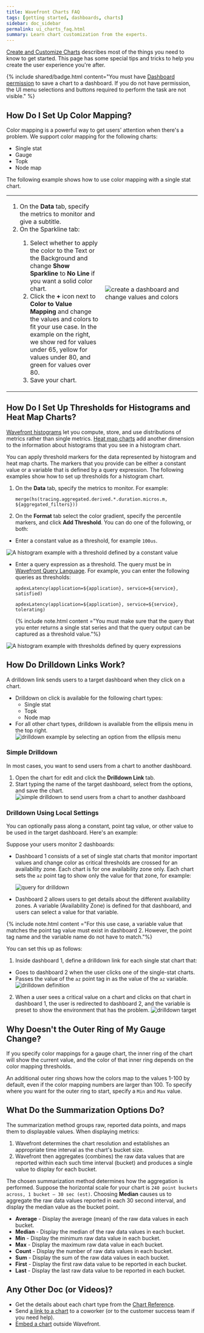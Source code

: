 ```yaml
---
title: Wavefront Charts FAQ
tags: [getting started, dashboards, charts]
sidebar: doc_sidebar
permalink: ui_charts_faq.html
summary: Learn chart customization from the experts.
---
```


[Create and Customize Charts](ui_charts.html) describes most of the things you need to know to get started. This page has some special tips and tricks to help you create the user experience you're after.

{% include shared/badge.html content="You must have [Dashboard permission](permissions_overview.html) to save a chart to a dashboard. If you do not have permission, the UI menu selections and buttons required to perform the task are not visible." %}

<!--- Consider including Improve Display Speed with Sampling Option here --->

## How Do I Set Up Color Mapping?

Color mapping is a powerful way to get users' attention when there's a problem. We support color mapping for the following charts:
* Single stat
* Gauge
* Topk
* Node map

The following example shows how to use color mapping with a single stat chart.

<table style="width: 100%;">
<tbody>
<tr>
<td width="50%">
<ol>
<li>On the <strong>Data</strong> tab, specify the metrics to monitor and give a subtitle. </li>
<li>On the Sparkline tab:</li>
<ol><li>Select whether to apply the color to the Text or the Background and change <strong>Show Sparkline</strong> to <strong>No Line</strong> if you want a solid color chart. </li>
<li>Click the <strong>+</strong> icon next to <strong>Color to Value Mapping</strong> and change the values and colors to fit your use case. In the example on the right, we show red for values under 65, yellow for values under 80, and green for values over 80. </li>
<li>Save your chart. </li></ol>
</ol></td>
<td width="50%"><img src="/images/color_mapping_faq.png" alt="create a dashboard and change values and colors"></td>
</tr>
</tbody>
</table>

## How Do I Set Up Thresholds for Histograms and Heat Map Charts?

[Wavefront histograms](ui_chart_reference.html#histogram-chart) let you compute, store, and use distributions of metrics rather than single metrics. [Heat map charts](ui_chart_reference.html#heat-map-chart) add another dimension to the information about histograms that you see in a histogram chart.

You can apply threshold markers for the data represented by histogram and heat map charts. The markers that you provide can be either a constant value or a variable that is defined by a query expression. The following examples show how to set up thresholds for a histogram chart. 

1. On the **Data** tab, specify the metrics to monitor. For example:

    ```
    merge(hs(tracing.aggregated.derived.*.duration.micros.m, ${aggregated_filters}))
    ```

2. On the **Format** tab select the color gradient, specify the percentile markers, and click **Add Threshold**. You can do one of the following, or both:

  * Enter a constant value as a threshold, for example `100us`. 

![A histogram example with a threshold defined by a constant value](images/histogram_value_threshold.png)

  * Enter a query expression as a threshold. The query must be in [Wavefront Query Language](query_language_reference.html). For example, you can enter the following queries as thresholds:

    ```
    apdexLatency(application=${application}, service=${service}, satisfied)
    ```
    
    ```
    apdexLatency(application=${application}, service=${service}, tolerating)
    ```

    {% include note.html content ="You must make sure that the query that you enter returns a single stat series and that the query output can be captured as a threshold value."%}   

![A histogram example with thresholds defined by query expressions](images/histogram_query_threshold.png)


## How Do Drilldown Links Work?


A drilldown link sends users to a target dashboard when they click on a chart.

* Drilldown on click is available for the following chart types:
  - Single stat
  - Topk
  - Node map
* For all other chart types, drilldown is available from the ellipsis menu in the top right.
![drilldown example by selecting an option from the ellipsis menu](images/drilldown_ellipsis.png)

### Simple Drilldown

In most cases, you want to send users from a chart to another dashboard.
1. Open the chart for edit and click the **Drilldown Link** tab.
2. Start typing the name of the target dashboard, select from the options, and save the chart.
   ![simple drilldown to send users from a chart to another dashboard](images/simple_drilldown.png)

### Drilldown Using Local Settings


You can optionally pass along a constant, point tag value, or other value to be used in the target dashboard. Here's an example:

Suppose your users monitor 2 dashboards:
* Dashboard 1 consists of a set of single stat charts that monitor important values and change color as critical thresholds are crossed for an availability zone. Each chart is for one availability zone only. Each chart sets the `az` point tag to show only the value for that zone, for example:

  ![query for drilldown](images/drilldown_0.png)

* Dashboard 2 allows users to get details about the different availability zones. A variable (Availability Zone) is defined for that dashboard, and users can select a value for that variable.

{% include note.html content ="For this use case, a variable value that matches the point tag value must exist in dashboard 2. However, the point tag name and the variable name do not have to match."%}

You can set this up as follows:
1. Inside dashboard 1, define a drilldown link for each single stat chart that:
  - Goes to dashboard 2 when the user clicks one of the single-stat charts.
  - Passes the value of the `az` point tag in as the value of the `az` variable.
  ![drilldown definition](images/drilldown_1.png)
2. When a user sees a critical value on a chart and clicks on that chart in dashboard 1, the user is redirected to dashboard 2, and the variable is preset to show the environment that has the problem.
  ![drilldown target](images/drilldown_2.png)


## Why Doesn't the Outer Ring of My Gauge Change?

If you specify color mappings for a gauge chart, the inner ring of the chart will show the current value, and the color of that inner ring depends on the color mapping thresholds.

An additional outer ring shows how the colors map to the values 1-100 by default, even if the color mapping numbers are larger than 100. To specify where you want for the outer ring to start, specify a `Min` and `Max` value.

## What Do the Summarization Options Do?

The summarization method groups raw, reported data points, and maps them to displayable values. When displaying metrics:

1. Wavefront determines the chart resolution and establishes an appropriate time interval as the chart's bucket size.
2. Wavefront then aggregates (combines) the raw data values that are reported within each such time interval (bucket) and produces a single value to display for each bucket.

The chosen summarization method determines how the aggregation is performed. Suppose the horizontal scale for your chart is `240 point buckets across, 1 bucket – 30 sec (est)`. Choosing **Median** causes
us to aggregate the raw data values reported in each 30 second interval, and display the median value as the bucket point.

- **Average** - Display the average (mean) of the raw data values in each bucket.
- **Median** - Display the median of the raw data values in each bucket.
- **Min** - Display the minimum raw data value in each bucket.
- **Max** - Display the maximum raw data value in each bucket.
- **Count** - Display the number of raw data values in each bucket.
- **Sum** - Display the sum of the raw data values in each bucket.
- **First** - Display the first raw data value to be reported in each bucket.
- **Last** - Display the last raw data value to be reported in each bucket.




## Any Other Doc (or Videos)?

* Get the details about each chart type from the [Chart Reference](ui_chart_reference.html).
* Send [a link to a chart](ui_sharing.html#share-a-link-to-a-dashboard-or-chart) to a coworker (or to the customer success team if you need help).
* [Embed a chart](ui_sharing.html#embed-a-chart-in-other-uis) outside Wavefront.
